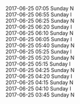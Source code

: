 2017-06-25 07:05 Sunday  N  
2017-06-25 06:55 Sunday  I  
2017-06-25 06:25 Sunday  N  
2017-06-25 06:20 Sunday  I  
2017-06-25 06:10 Sunday  N  
2017-06-25 06:05 Sunday  I  
2017-06-25 05:40 Sunday  N  
2017-06-25 05:25 Sunday  I  
2017-06-25 05:20 Sunday  N  
2017-06-25 05:15 Sunday  I  
2017-06-25 04:25 Sunday  N  
2017-06-25 04:20 Sunday  I  
2017-06-25 04:15 Sunday  N  
2017-06-25 04:10 Sunday  I  
2017-06-25 03:45 Sunday  N  

